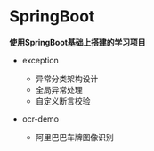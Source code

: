 # SpringBoot
**使用SpringBoot基础上搭建的学习项目**

- exception
    - 异常分类架构设计
    - 全局异常处理
    - 自定义断言校验

- ocr-demo
    - 阿里巴巴车牌图像识别